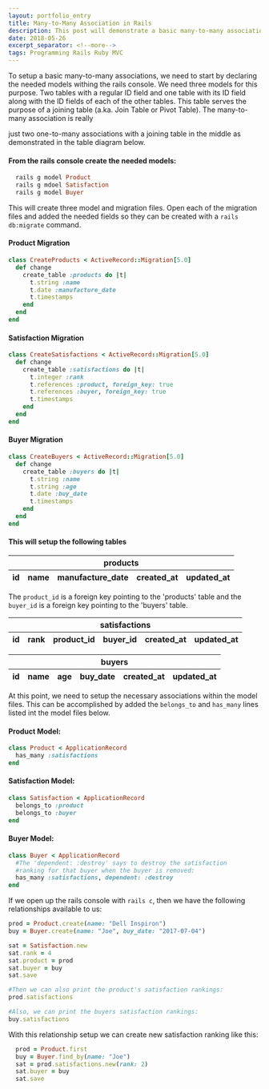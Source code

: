 ```yaml
---
layout: portfolio_entry
title: Many-to-Many Association in Rails
description: This post will demonstrate a basic many-to-many association in rails as well as the through-association.
date: 2018-05-26
excerpt_separator: <!--more-->
tags: Programming Rails Ruby MVC
---
```


To setup a basic many-to-many associations, we need to start by declaring the needed models withing the rails console. We need three models for this purpose. Two tables with a regular ID field and one table with its ID field along with the ID fields of each of the other tables. This table serves the purpose of a joining table (a.ka. Join Table or Pivot Table). The many-to-many association is really

<!--more-->

just two one-to-many associations with a joining table in the middle as demonstrated in the table diagram below.

#### From the rails console create the needed models:
```ruby
  rails g model Product
  rails g mdoel Satisfaction
  rails g model Buyer
```

This will create three model and migration files. Open each of the migration files and added the needed fields so they can be created with a `rails db:migrate` command.

#### Product Migration
```ruby
class CreateProducts < ActiveRecord::Migration[5.0]
  def change
    create_table :products do |t|
      t.string :name
      t.date :manufacture_date
      t.timestamps
    end
  end
end
```

#### Satisfaction Migration
```ruby
class CreateSatisfactions < ActiveRecord::Migration[5.0]
  def change
    create_table :satisfactions do |t|
      t.integer :rank
      t.references :product, foreign_key: true
      t.references :buyer, foreign_key: true
      t.timestamps
    end
  end
end
```

#### Buyer Migration
```ruby
class CreateBuyers < ActiveRecord::Migration[5.0]
  def change
    create_table :buyers do |t|
      t.string :name
      t.string :age
      t.date :buy_date
      t.timestamps
    end
  end
end
```

#### This will setup the following tables

<table>
  <thead>
    <tr>
      <th colspan='5'>products</th>
    </tr>
    <tr>
      <th>id</th>
      <th>name</th>
      <th>manufacture_date</th>
      <th>created_at</th>
      <th>updated_at</th>
    </tr>
  </thead>
</table>

The `product_id` is a foreign key pointing to the 'products' table and the `buyer_id` is a foreign key pointing to the 'buyers' table.

<table>
  <thead>
    <tr>
      <th colspan='6'>satisfactions</th>
    </tr>
    <tr>
      <th>id</th>
      <th>rank</th>
      <th>product_id</th>
      <th>buyer_id</th>
      <th>created_at</th>
      <th>updated_at</th>
    </tr>
  </thead>
</table>

<table>
  <thead>
    <tr>
      <th colspan='6'>buyers</th>
    </tr>
    <tr>
      <th>id</th>
      <th>name</th>
      <th>age</th>
      <th>buy_date</th>
      <th>created_at</th>
      <th>updated_at</th>
    </tr>
  </thead>
</table>

At this point, we need to setup the necessary associations within the model files. This can be accomplished by added the `belongs_to` and `has_many` lines listed int the model files below.

#### Product Model:
```ruby
class Product < ApplicationRecord
  has_many :satisfactions
end
```

#### Satisfaction Model:
```ruby
class Satisfaction < ApplicationRecord
  belongs_to :product
  belongs_to :buyer
end
```

#### Buyer Model:
```ruby
class Buyer < ApplicationRecord
  #The 'dependent: :destroy' says to destroy the satisfaction
  #ranking for that buyer when the buyer is removed:
  has_many :satisfactions, dependent: :destroy
end
```

If we open up the rails console with `rails c`, then we have the following relationships available to us:
```ruby
prod = Product.create(name: "Dell Inspiron")
buy = Buyer.create(name: "Joe", buy_date: "2017-07-04")

sat = Satisfaction.new
sat.rank = 4
sat.product = prod
sat.buyer = buy
sat.save

#Then we can also print the product's satisfaction rankings:
prod.satisfactions

#Also, we can print the buyers satisfaction rankings:
buy.satisfactions
```

With this relationship setup we can create new satisfaction ranking like this:
```ruby
  prod = Product.first
  buy = Buyer.find_by(name: "Joe")
  sat = prod.satisfactions.new(rank: 2)
  sat.buyer = buy
  sat.save
```
